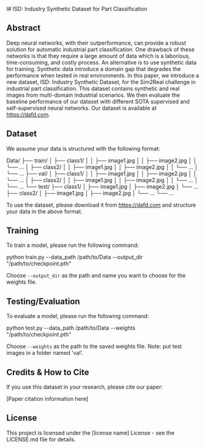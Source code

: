 I# ISD: Industry Synthetic Dataset for Part Classification

## Abstract
Deep neural networks, with their outperformance, can provide a robust solution for automatic industrial part classification. One drawback of these networks is that they require a large amount of data which is a laborious, time-consuming, and costly process. An alternative is to use synthetic data for training. Synthetic data introduce a domain gap that degrades the performance when tested in real environments. In this paper, we introduce a new dataset, ISD: Industry Synthetic Dataset, for the Sim2Real challenge in industrial part classification. This dataset contains synthetic and real images from multi-domain industrial scenarios. We then evaluate the baseline performance of our dataset with different SOTA supervised and self-supervised neural networks. Our dataset is available at https://dafd.com.

## Dataset
We assume your data is structured with the following format:

Data/
├── train/
│ ├── class1/
│ │ ├── image1.jpg
│ │ ├── image2.jpg
│ │ └── ...
│ ├── class2/
│ │ ├── image1.jpg
│ │ ├── image2.jpg
│ │ └── ...
│ └── ...
├── val/
│ ├── class1/
│ │ ├── image1.jpg
│ │ ├── image2.jpg
│ │ └── ...
│ ├── class2/
│ │ ├── image1.jpg
│ │ ├── image2.jpg
│ │ └── ...
│ └── ...
└── test/
├── class1/
│ ├── image1.jpg
│ ├── image2.jpg
│ └── ...
├── class2/
│ ├── image1.jpg
│ ├── image2.jpg
│ └── ...
└── ...


To use the dataset, please download it from https://dafd.com and structure your data in the above format.

## Training
To train a model, please run the following command:

python train.py --data_path /path/to/Data --output_dir "/path/to/checkpoint.pth"


Choose `--output_dir` as the path and name you want to choose for the weights file.

## Testing/Evaluation
To evaluate a model, please run the following command:

python test.py --data_path /path/to/Data --weights "/path/to/checkpoint.pth"


Choose `--weights` as the path to the saved weights file. Note: put test images in a folder named 'val'.

## Credits & How to Cite
If you use this dataset in your research, please cite our paper: 

[Paper citation information here]

## License
This project is licensed under the [license name] License - see the LICENSE.md file for details.

